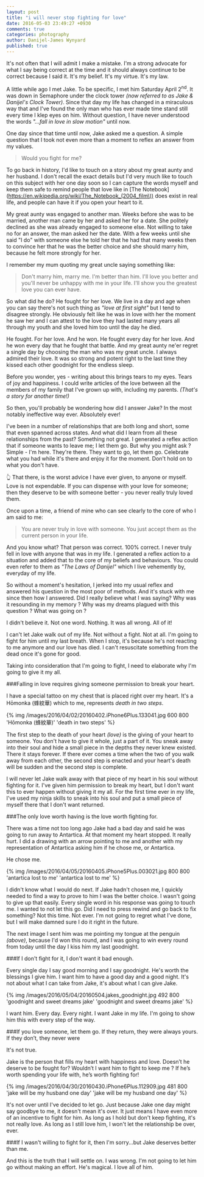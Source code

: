```yaml
---
layout: post
title: "i will never stop fighting for love"
date: 2016-05-03 23:49:27 +0930
comments: true
categories: photography
author: Danijel-James Wynyard
published: true
---
```

It's not often that I will admit I make a mistake. I'm a strong advocate for what I say being correct at the time and it should always continue to be correct because I said it. It's my belief. It's my virtue. It's my law.

A little while ago I met Jake. To be specific, I met him Saturday April 2<sup>nd</sup>. It was down in Semaphore under the clock tower _(now referred to as Jake & Danijel's Clock Tower)_. Since that day my life has changed in a miraculous way that and I've found the only man who has ever made time stand still every time I klep eyes on him. Without question, I have never understood the words _"...fall in love in slow motion"_ until now. 

One day since that time until now, Jake asked me a question. A simple question that I took not even more than a moment to reflex an answer from my values.

> Would you fight for me? 

To go back in history, I'd like to touch on a story about my great aunty and her husband. I don't recall the exact details but I'd very much like to touch on this subject with her one day soon so I can capture the words myself and keep them safe to remind people that love like in [The Notebook](https://en.wikipedia.org/wiki/The_Notebook_(2004_film\)) does exist in real life, and people can have it if you open your heart to it.

My great aunty was engaged to another man. Weeks before she was to be married, another man came by her and asked her for a date. She politely declined as she was already engaged to someone else. Not willing to take no for an answer, the man asked her the date. With a few weeks until she said "I do" with someone else he told her that he had that many weeks then to convince her that he was the better choice and she should marry him, because he felt more strongly for her.

I remember my mum quoting my great uncle saying something like:

> Don't marry him, marry me. I'm better than him. I'll love you better and you'll never be unhappy with me in your life. I'll show you the greatest love you can ever have.

So what did he do? He fought for her love. We live in a day and age when you can say there's not such thing as _"love at first sight"_ but I tend to disagree strongly. He obviously felt like he was in love with her the moment he saw her and I can attest to the love they had lasted many years all through my youth and she loved him too until the day he died.

He fought. For her love. And he won. He fought every day for her love. And he won every day that he fought that battle. And my great aunty ne'er regret a single day by choosing the man who was my great uncle. I always admired their love. It was so strong and potent right to the last time they kissed each other goodnight for the endless sleep.

Before you wonder, yes - writing about this brings tears to my eyes. Tears of joy and happiness. I could write articles of the love between all the members of my family that I've grown up with, including my parents. _(That's a story for another time!)_

So then, you'll probably be wondering how did I answer Jake? In the most notably ineffective way ever. Absolutely ever!

I've been in a number of relationships that are both long and short, some that even spanned across states. And what did I learn from all these relationships from the past? Something not great. I generated a reflex action that if someone wants to leave me; I let them go. But why you might ask ? Simple - I'm here. They're there. They want to go, let them go. Celebrate what you had while it's there and enjoy it for the moment. Don't hold on to what you don't have.

👆 That there, is the worst advice I have ever given, to anyone or myself. Love is not expendable. If you can dispense with your love for someone; then they deserve to be with someone better - you never really truly loved them.

Once upon a time, a friend of mine who can see clearly to the core of who I am said to me:

> You are never truly in love with someone. You just accept them as the current person in your life.

And you know what? That person was correct. 100% correct. I never truly fell in love with anyone that was in my life. I generated a reflex action to a situation and added that to the core of my beliefs and behaviours. You could even refer to them as _"The Laws of Danijel"_ which I live vehemently by, everyday of my life.

So without a moment's hesitation, I jerked into my usual reflex and answered his question in the most poor of methods. And it's stuck with me since then how I answered. Did I really believe what I was saying? Why was it resounding in my memory ? Why was my dreams plagued with this question ? What was going on ?

I didn't believe it. Not one word. Nothing. It was all wrong. All of it!

I can't let Jake walk out of my life. Not without a fight. Not at all. I'm going to fight for him until my last breath. When I stop, it's because he's not reacting to me anymore and our love has died. I can't resuscitate something from the dead once it's gone for good.

Taking into consideration that I'm going to fight, I need to elaborate why I'm going to give it my all.

###Falling in love requires giving someone permission to break your heart.

I have a special tattoo on my chest that is placed right over my heart. It's a Hōmonka (蜂紋華) which to me, represents _death in two steps_.

{% img /images/2016/04/02/20160402.iPhone6Plus.133041.jpg 600 800 'Hōmonka (蜂紋華)' 'death in two steps' %}

The first step to the death of your heart _(love)_ is the giving of your heart to someone. You don't have to give it whole, just a part of it. You sneak away into their soul and hide a small piece in the depths they never knew existed. There it stays forever. If there ever comes a time when the two of you walk away from each other, the second step is enacted and your heart's death will be sudden and the second step is complete.

I will never let Jake walk away with that piece of my heart in his soul without fighting for it. I've given him permission to break my heart, but I don't want this to ever happen without giving it my all. For the first time ever in my life, I've used my ninja skills to sneak into his soul and put a small piece of myself there that I don't want returned.

###The only love worth having is the love worth fighting for.

There was a time not too long ago Jake had a bad day and said he was going to run away to Antartica. At that moment my heart stopped. It really hurt. I did a drawing with an arrow pointing to me and another with my representation of Antartica asking him if he chose me, or Antartica.

He chose me.

{% img /images/2016/04/05/20160405.iPhone5Plus.003021.jpg 800 800 'antartica lost to me' 'antartica lost to me' %}

I didn't know what I would do next. If Jake hadn't chosen me, I quickly needed to find a way to prove to him I was the better choice. I wasn't going to give up that easily. Every single word in his response was going to touch me. I wanted to not let this go. Did I need to press rewind and go back to fix something? Not this time. Not ever. I'm not going to regret what I've done, but I will make damned sure I do it right in the future.

The next image I sent him was me pointing my tongue at the penguin _(above)_, because I'd won this round, and I was going to win every round from today until the day I kiss him my last goodnight.

###If I don't fight for it, I don't want it bad enough.

Every single day I say good morning and I say goodnight. He's worth the blessings I give him. I want him to have a good day and a good night. It's not about what I can take from Jake, it's about what I can give Jake.

{% img /images/2016/05/04/20160504.jakes_goodnight.jpg 492 800 'goodnight and sweet dreams jake' 'goodnight and sweet dreams jake' %}

I want him. Every day. Every night. I want Jake in my life. I'm going to show him this with every step of the way.

###If you love someone, let them go. If they return, they were always yours. If they don’t, they never were

It's not true.

Jake is the person that fills my heart with happiness and love. Doesn’t he deserve to be fought for? Wouldn’t I want him to fight to keep me ? If he’s worth spending your life with, he’s worth fighting for!

{% img /images/2016/04/30/20160430.iPhone6Plus.112909.jpg 481 800 'jake will be my husband one day' 'jake will be my husband one day' %}

It's not over until I've decided to let go. Just because Jake one day might say goodbye to me, it doesn't mean it's over. It just means I have even more of an incentive to fight for him. As long as I hold but don't keep fighting, it's not really love. As long as I still love him, I won't let the relationship be over, ever.

###If I wasn't willing to fight for it, then I'm sorry...but Jake deserves better than me.

And this is the truth that I will settle on. I was wrong. I'm not going to let him go without making an effort. He's magical. I love all of him.




